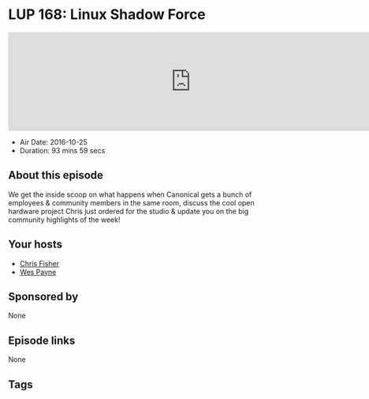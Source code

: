 # LUP 168: Linux Shadow Force

<iframe src="https://player.fireside.fm/v2/RUkczH-V+VhTy2j6l?theme=dark" width="740" height="200" frameborder="0" scrolling="no"></iframe>

* Air Date: 2016-10-25
* Duration: 93 mins 59 secs

## About this episode

We get the inside scoop on what happens when Canonical gets a bunch of employees & community members in the same room, discuss the cool open hardware project Chris just ordered for the studio & update you on the big community highlights of the week!

## Your hosts
* [Chris Fisher](https://linuxunplugged.com/hosts/chrislas)
* [Wes Payne](https://linuxunplugged.com/hosts/wes)

## Sponsored by

None



## Episode links

None



## Tags

